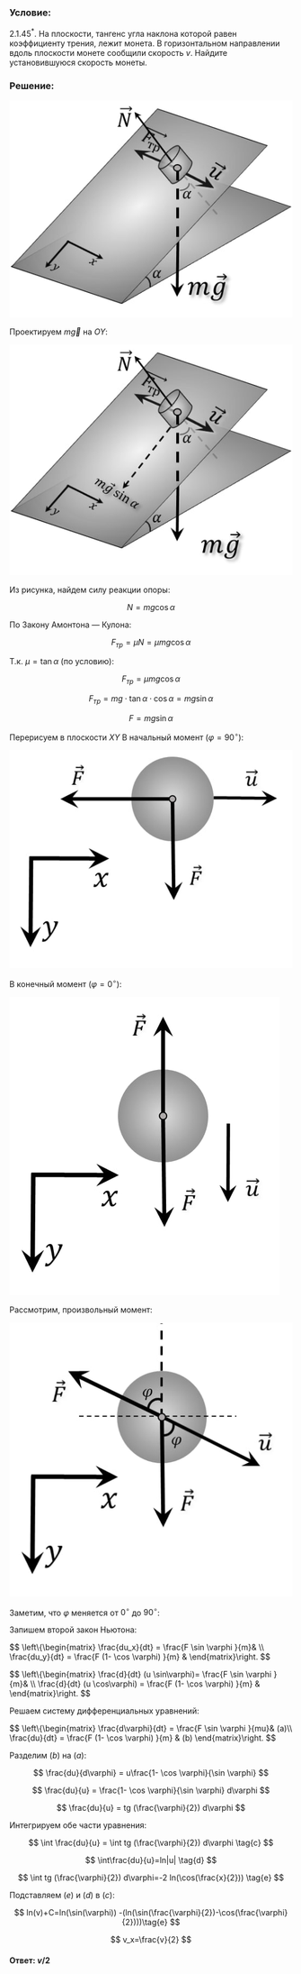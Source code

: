 ###  Условие:

$2.1.45^*.$ На плоскости, тангенс угла наклона которой равен коэффициенту трения, лежит монета. В горизонтальном направлении вдоль плоскости монете сообщили скорость $v$. Найдите установившуюся скорость монеты.

###  Решение:

![ Силы действующие на тело |526x402, 42%](../../img/2.1.45/sol.jpg)

Проектируем $m\vec{g}$ на $OY$:

![ Проетируем на $OY$ |526x427, 42%](../../img/2.1.45/sol1.jpg)

Из рисунка, найдем силу реакции опоры:

$$
N=mg \cos\alpha
$$

По Закону Амонтона — Кулона:

$$
F_{тр}=\mu N=\mu mg \cos\alpha
$$

Т.к. $\mu = \tan\alpha$ (по условию):

$$
F_{тр}=\mu mg \cos\alpha
$$

$$
F_{тр}=mg \cdot \tan\alpha\cdot \cos\alpha =mg \sin\alpha
$$

$$
F=mg \sin\alpha
$$

Перерисуем в плоскости $XY$ В начальный момент $(\varphi=90^{\circ})$:

![ Рисунок в плоскости $xOy$ |553x425, 42%](../../img/2.1.45/sol3.jpg)

В конечный момент $(\varphi=0^{\circ})$:

![ Силы действующие на тело в конечный момент |481x530, 42%](../../img/2.1.45/sol4.jpg)

Рассмотрим, произвольный момент:

![ Силы действующие на тело в произвольный момент |508x491, 42%](../../img/2.1.45/sol2.jpg)

Заметим, что $\varphi$ меняется от $0^{\circ}$ до $90^{\circ}$:

Запишем второй закон Ньютона:

$$
\left\\{\begin{matrix} \frac{du_x}{dt} = \frac{F \sin \varphi }{m}& \\\ \frac{du_y}{dt} = \frac{F (1- \cos \varphi) }{m} & \end{matrix}\right.
$$

$$
\left\\{\begin{matrix} \frac{d}{dt} (u \sin\varphi)= \frac{F \sin \varphi }{m}& \\\ \frac{d}{dt} (u \cos\varphi) = \frac{F (1- \cos \varphi) }{m} & \end{matrix}\right.
$$

Решаем систему дифференциальных уравнений:

$$
\left\\{\begin{matrix} \frac{d\varphi}{dt} = \frac{F \sin \varphi }{mu}& (a)\\\ \frac{du}{dt} = \frac{F (1- \cos \varphi) }{m} & (b) \end{matrix}\right.
$$

Разделим $(b)$ на $(a)$:

$$
\frac{du}{d\varphi} = u\frac{1- \cos \varphi}{\sin \varphi}
$$

$$
\frac{du}{u} = \frac{1- \cos \varphi}{\sin \varphi} d\varphi
$$

$$
\frac{du}{u} = tg (\frac{\varphi}{2}) d\varphi
$$

Интегрируем обе части уравнения:

$$
\int \frac{du}{u} = \int tg (\frac{\varphi}{2}) d\varphi \tag{c}
$$

$$
\int\frac{du}{u}=ln|u| \tag{d}
$$

$$
\int tg (\frac{\varphi}{2}) d\varphi=-2 ln(\cos(\frac{x}{2})) \tag{e}
$$

Подставляем $(e)$ и $(d)$ в $(c)$:

$$
ln(v)+C=ln(\sin(\varphi)) -(ln(\sin(\frac{\varphi}{2})-\cos(\frac{\varphi}{2})))\tag{e}
$$

$$
v_x=\frac{v}{2}
$$

#### Ответ: $v/2$